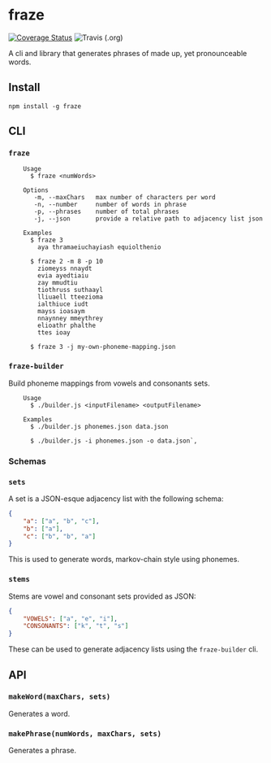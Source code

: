 # fraze

[![Coverage Status](https://coveralls.io/repos/github/omardelarosa/fraze/badge.svg?branch=master)](https://coveralls.io/github/omardelarosa/fraze?branch=master)
![Travis (.org)](https://img.shields.io/travis/omardelarsa/fraze/master.svg)

A cli and library that generates phrases of made up, yet pronounceable words.

## Install

```
npm install -g fraze
```

## CLI

### `fraze`

```
    Usage
      $ fraze <numWords>

    Options
       -m, --maxChars   max number of characters per word
       -n, --number     number of words in phrase
       -p, --phrases    number of total phrases
       -j, --json       provide a relative path to adjacency list json

    Examples
      $ fraze 3
        aya thramaeiuchayiash equiolthenio

      $ fraze 2 -m 8 -p 10
        ziomeyss nnaydt
        evia ayedtiaiu
        zay mmudtiu
        tiothruss suthaayl
        lliuaell tteezioma
        ialthiuce iudt
        mayss ioasaym
        nnaynney mmeythrey
        elioathr phalthe
        ttes ioay

      $ fraze 3 -j my-own-phoneme-mapping.json
```

### `fraze-builder`

Build phoneme mappings from vowels and consonants sets.

```
    Usage
      $ ./builder.js <inputFilename> <outputFilename>

    Examples
      $ ./builder.js phonemes.json data.json

      $ ./builder.js -i phonemes.json -o data.json`,
```

### Schemas

### `sets`

A set is a JSON-esque adjacency list with the following schema:

```json
{
    "a": ["a", "b", "c"],
    "b": ["a"],
    "c": ["b", "b", "a"]
}
```

This is used to generate words, markov-chain style using phonemes.

### `stems`

Stems are vowel and consonant sets provided as JSON:

```json
{
    "VOWELS": ["a", "e", "i"],
    "CONSONANTS": ["k", "t", "s"]
}
```

These can be used to generate adjacency lists using the `fraze-builder` cli.

## API

### `makeWord(maxChars, sets)`

Generates a word.

### `makePhrase(numWords, maxChars, sets)`

Generates a phrase.
